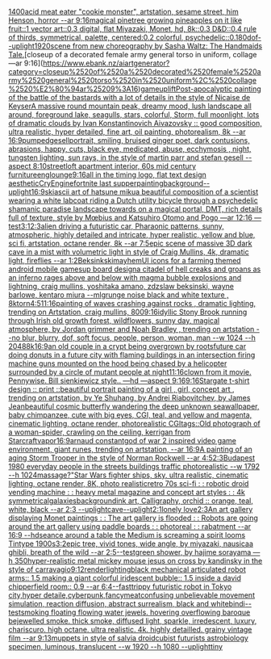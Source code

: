 [1400](https://www.ebank.nz/aiartgenerator?category=1400)[acid meat eater "cookie monster", artstation, sesame street, him Henson, horror --ar 9:16](https://www.ebank.nz/aiartgenerator?category=acid%2520meat%2520eater%2520%22cookie%2520monster%22%2C%2520artstation%2C%2520sesame%2520street%2C%2520him%2520Henson%2C%2520horror%2520--ar%25209%3A16)[magical pinetree growing pineapples on it like fruit::1 vector art::0.3 digital, flat Miyazaki, Monet, hd, 8k::0.3 D&D::0.4 rule of thirds, symmetrical, palette, centered:0.2 colorful, psychedelic::0.1](https://www.ebank.nz/aiartgenerator?category=magical%2520pinetree%2520growing%2520pineapples%2520on%2520it%2520like%2520fruit%3A%3A1%2520vector%2520art%3A%3A0.3%2520digital%2C%2520flat%2520Miyazaki%2C%2520Monet%2C%2520hd%2C%25208k%3A%3A0.3%2520D%26D%3A%3A0.4%2520rule%2520of%2520thirds%2C%2520symmetrical%2C%2520palette%2C%2520centered%3A0.2%2520colorful%2C%2520psychedelic%3A%3A0.1)[80](https://www.ebank.nz/aiartgenerator?category=80)[dof](https://www.ebank.nz/aiartgenerator?category=dof)[--uplight](https://www.ebank.nz/aiartgenerator?category=--uplight)[1920](https://www.ebank.nz/aiartgenerator?category=1920)[scene from new choreography by Sasha Waltz: The Handmaids Tale.](https://www.ebank.nz/aiartgenerator?category=scene%2520from%2520new%2520choreography%2520by%2520Sasha%2520Waltz%3A%2520The%2520Handmaids%2520Tale.)[closeup of a decorated female army general torso in uniform, collage —ar 9:16](https://www.ebank.nz/aiartgenerator?category=closeup%2520of%2520a%2520decorated%2520female%2520army%2520general%2520torso%2520in%2520uniform%2C%2520collage%2520%E2%80%94ar%25209%3A16)[game](https://www.ebank.nz/aiartgenerator?category=game)[uplift](https://www.ebank.nz/aiartgenerator?category=uplift)[Post-apocalyptic painting of the battle of the bastards with a lot of details in the style of Nicaise de Keyser](https://www.ebank.nz/aiartgenerator?category=Post-apocalyptic%2520painting%2520of%2520the%2520battle%2520of%2520the%2520bastards%2520with%2520a%2520lot%2520of%2520details%2520in%2520the%2520style%2520of%2520Nicaise%2520de%2520Keyser)[A massive round mountain peak, dreamy mood, lush landscape all around, foreground lake, seagulls, stars, colorful, Storm, full moonlight, lots of dramatic clouds by Ivan Konstantinovich Aivazovsky :: good composition, ultra realistic, hyper detailed, fine art, oil painting, photorealism, 8k --ar 16:9](https://www.ebank.nz/aiartgenerator?category=A%2520massive%2520round%2520mountain%2520peak%2C%2520dreamy%2520mood%2C%2520lush%2520landscape%2520all%2520around%2C%2520foreground%2520lake%2C%2520seagulls%2C%2520stars%2C%2520colorful%2C%2520Storm%2C%2520full%2520moonlight%2C%2520lots%2520of%2520dramatic%2520clouds%2520by%2520Ivan%2520Konstantinovich%2520Aivazovsky%2520%3A%3A%2520good%2520composition%2C%2520ultra%2520realistic%2C%2520hyper%2520detailed%2C%2520fine%2520art%2C%2520oil%2520painting%2C%2520photorealism%2C%25208k%2520--ar%252016%3A9)[pumped](https://www.ebank.nz/aiartgenerator?category=pumped)[gesell](https://www.ebank.nz/aiartgenerator?category=gesell)[portrait, smiling, bruised ginger poet, dark contusions, abrasions, happy, cuts, black eye,  medicated, abuse, ecchymosis , night, tungsten lighting, sun rays, in the style of martin parr and stefan gesell --aspect 8:10](https://www.ebank.nz/aiartgenerator?category=portrait%2C%2520smiling%2C%2520bruised%2520ginger%2520poet%2C%2520dark%2520contusions%2C%2520abrasions%2C%2520happy%2C%2520cuts%2C%2520black%2520eye%2C%2520%2520medicated%2C%2520abuse%2C%2520ecchymosis%2520%2C%2520night%2C%2520tungsten%2520lighting%2C%2520sun%2520rays%2C%2520in%2520the%2520style%2520of%2520martin%2520parr%2520and%2520stefan%2520gesell%2520--aspect%25208%3A10)[street](https://www.ebank.nz/aiartgenerator?category=street)[loft apartment interior, 60s mid century furniture](https://www.ebank.nz/aiartgenerator?category=loft%2520apartment%2520interior%2C%252060s%2520mid%2520century%2520furniture)[eng](https://www.ebank.nz/aiartgenerator?category=eng)[lounge](https://www.ebank.nz/aiartgenerator?category=lounge)[9:16](https://www.ebank.nz/aiartgenerator?category=9%3A16)[all in the timing logo, flat text design aesthetic](https://www.ebank.nz/aiartgenerator?category=all%2520in%2520the%2520timing%2520logo%2C%2520flat%2520text%2520design%2520aesthetic)[CryEngine](https://www.ebank.nz/aiartgenerator?category=CryEngine)[fortnite last supper](https://www.ebank.nz/aiartgenerator?category=fortnite%2520last%2520supper)[painting](https://www.ebank.nz/aiartgenerator?category=painting)[background](https://www.ebank.nz/aiartgenerator?category=background)[--uplight](https://www.ebank.nz/aiartgenerator?category=--uplight)[16:9](https://www.ebank.nz/aiartgenerator?category=16%3A9)[ski](https://www.ebank.nz/aiartgenerator?category=ski)[ascii art of hatsune miku](https://www.ebank.nz/aiartgenerator?category=ascii%2520art%2520of%2520hatsune%2520miku)[a beautiful composition of a scientist wearing a white labcoat riding a Dutch utility bicycle through a psychedelic shamanic paradise landscape towards on a magical portal, DMT,  rich details full of texture, style by Mœbius and Katsuhiro Otomo and Pogo —ar 12:16 —test](https://www.ebank.nz/aiartgenerator?category=a%2520beautiful%2520composition%2520of%2520a%2520scientist%2520wearing%2520a%2520white%2520labcoat%2520riding%2520a%2520Dutch%2520utility%2520bicycle%2520through%2520a%2520psychedelic%2520shamanic%2520paradise%2520landscape%2520towards%2520on%2520a%2520magical%2520portal%2C%2520DMT%2C%2520%2520rich%2520details%2520full%2520of%2520texture%2C%2520style%2520by%2520M%C5%93bius%2520and%2520Katsuhiro%2520Otomo%2520and%2520Pogo%2520%E2%80%94ar%252012%3A16%2520%E2%80%94test)[3:1](https://www.ebank.nz/aiartgenerator?category=3%3A1)[2:3](https://www.ebank.nz/aiartgenerator?category=2%3A3)[alien driving a futuristic car, Pharaonic patterns, sunny, atmospheric, highly detailed and intricate, hyper realistic, yellow and blue, sci fi, artstation, octane render, 8k --ar 7:5](https://www.ebank.nz/aiartgenerator?category=alien%2520driving%2520a%2520futuristic%2520car%2C%2520Pharaonic%2520patterns%2C%2520sunny%2C%2520atmospheric%2C%2520highly%2520detailed%2520and%2520intricate%2C%2520hyper%2520realistic%2C%2520yellow%2520and%2520blue%2C%2520sci%2520fi%2C%2520artstation%2C%2520octane%2520render%2C%25208k%2520--ar%25207%3A5)[epic scene of massive 3D dark cave in a mist with volumetric light in style of Craig Mullins, 4k, dramatic light, fireflies --ar 1:2](https://www.ebank.nz/aiartgenerator?category=epic%2520scene%2520of%2520massive%25203D%2520dark%2520cave%2520in%2520a%2520mist%2520with%2520volumetric%2520light%2520in%2520style%2520of%2520Craig%2520Mullins%2C%25204k%2C%2520dramatic%2520light%2C%2520fireflies%2520--ar%25201%3A2)[Beksinkski](https://www.ebank.nz/aiartgenerator?category=Beksinkski)[mayhem](https://www.ebank.nz/aiartgenerator?category=mayhem)[UI icons for a farming themed android mobile game](https://www.ebank.nz/aiartgenerator?category=UI%2520icons%2520for%2520a%2520farming%2520themed%2520android%2520mobile%2520game)[sup board design](https://www.ebank.nz/aiartgenerator?category=sup%2520board%2520design)[a citadel of hell creaks and groans as an inferno rages above and below with magma bubble explosions and lightning, craig mullins, yoshitaka amano, zdzslaw beksinski, wayne barlowe, kentaro miura --ml](https://www.ebank.nz/aiartgenerator?category=a%2520citadel%2520of%2520hell%2520creaks%2520and%2520groans%2520as%2520an%2520inferno%2520rages%2520above%2520and%2520below%2520with%2520magma%2520bubble%2520explosions%2520and%2520lightning%2C%2520craig%2520mullins%2C%2520yoshitaka%2520amano%2C%2520zdzslaw%2520beksinski%2C%2520wayne%2520barlowe%2C%2520kentaro%2520miura%2520--ml)[grunge noise black and white texture , 8k](https://www.ebank.nz/aiartgenerator?category=grunge%2520noise%2520black%2520and%2520white%2520texture%2520%2C%25208k)[torn](https://www.ebank.nz/aiartgenerator?category=torn)[4:5](https://www.ebank.nz/aiartgenerator?category=4%3A5)[11:16](https://www.ebank.nz/aiartgenerator?category=11%3A16)[painting of waves crashing against rocks , dramatic lighting,  trending on Artstation, craig mullins, 800](https://www.ebank.nz/aiartgenerator?category=painting%2520of%2520waves%2520crashing%2520against%2520rocks%2520%2C%2520dramatic%2520lighting%2C%2520%2520trending%2520on%2520Artstation%2C%2520craig%2520mullins%2C%2520800)[9:16](https://www.ebank.nz/aiartgenerator?category=9%3A16)[idyllic Stony Brook running through Irish old growth forest, wildflowers, sunny day, magical atmosphere, by Jordan grimmer and Noah Bradley , trending on artstation  --no blur, blurry, dof, soft focus, people, person, woman, man  --w 1024  --h 2048](https://www.ebank.nz/aiartgenerator?category=idyllic%2520Stony%2520Brook%2520running%2520through%2520Irish%2520old%2520growth%2520forest%2C%2520wildflowers%2C%2520sunny%2520day%2C%2520magical%2520atmosphere%2C%2520by%2520Jordan%2520grimmer%2520and%2520Noah%2520Bradley%2520%2C%2520trending%2520on%2520artstation%2520%2520--no%2520blur%2C%2520blurry%2C%2520dof%2C%2520soft%2520focus%2C%2520people%2C%2520person%2C%2520woman%2C%2520man%2520%2520--w%25201024%2520%2520--h%25202048)[8k](https://www.ebank.nz/aiartgenerator?category=8k)[16:9](https://www.ebank.nz/aiartgenerator?category=16%3A9)[an old couple in a crypt being overgrown by roots](https://www.ebank.nz/aiartgenerator?category=an%2520old%2520couple%2520in%2520a%2520crypt%2520being%2520overgrown%2520by%2520roots)[future car doing donuts in a future city with flaming buildings in an intersection firing machine guns mounted on the hood being chased by a helicopter surrounded by a circle of mutant people at night](https://www.ebank.nz/aiartgenerator?category=future%2520car%2520doing%2520donuts%2520in%2520a%2520future%2520city%2520with%2520flaming%2520buildings%2520in%2520an%2520intersection%2520firing%2520machine%2520guns%2520mounted%2520on%2520the%2520hood%2520being%2520chased%2520by%2520a%2520helicopter%2520surrounded%2520by%2520a%2520circle%2520of%2520mutant%2520people%2520at%2520night)[11:16](https://www.ebank.nz/aiartgenerator?category=11%3A16)[clown from it movie. Pennywise. Bill sienkiewicz style.. —hd —aspect 9:16](https://www.ebank.nz/aiartgenerator?category=clown%2520from%2520it%2520movie.%2520Pennywise.%2520Bill%2520sienkiewicz%2520style..%2520%E2%80%94hd%2520%E2%80%94aspect%25209%3A16)[9:16](https://www.ebank.nz/aiartgenerator?category=9%3A16)[Stargate t-shirt design :: print ::](https://www.ebank.nz/aiartgenerator?category=Stargate%2520t-shirt%2520design%2520%3A%3A%2520print%2520%3A%3A)[beautiful portrait painting of a girl , girl, concept art , trending on artstation, by Ye Shuhang, by Andrei Riabovitchev, by James Jean](https://www.ebank.nz/aiartgenerator?category=beautiful%2520portrait%2520painting%2520of%2520a%2520girl%2520%2C%2520girl%2C%2520concept%2520art%2520%2C%2520trending%2520on%2520artstation%2C%2520by%2520Ye%2520Shuhang%2C%2520by%2520Andrei%2520Riabovitchev%2C%2520by%2520James%2520Jean)[beautiful cosmic butterfly wandering the deep unknown sea](https://www.ebank.nz/aiartgenerator?category=beautiful%2520cosmic%2520butterfly%2520wandering%2520the%2520deep%2520unknown%2520sea)[wallpaper, baby chimpanzee, cute with big eyes, CGI, teal, and yellow and magenta, cinematic lighting, octane render, photorealistic CGI](https://www.ebank.nz/aiartgenerator?category=wallpaper%2C%2520baby%2520chimpanzee%2C%2520cute%2520with%2520big%2520eyes%2C%2520CGI%2C%2520teal%2C%2520and%2520yellow%2520and%2520magenta%2C%2520cinematic%2520lighting%2C%2520octane%2520render%2C%2520photorealistic%2520CGI)[tags::](https://www.ebank.nz/aiartgenerator?category=tags%3A%3A)[Old photograph of a woman-spider, crawling on the ceiling, kerrigan from Starcraft](https://www.ebank.nz/aiartgenerator?category=Old%2520photograph%2520of%2520a%2520woman-spider%2C%2520crawling%2520on%2520the%2520ceiling%2C%2520kerrigan%2520from%2520Starcraft)[vapor](https://www.ebank.nz/aiartgenerator?category=vapor)[16:9](https://www.ebank.nz/aiartgenerator?category=16%3A9)[arnaud constant](https://www.ebank.nz/aiartgenerator?category=arnaud%2520constant)[god of war 2 inspired video game environment, giant runes, trending on artstation, --ar 16:9](https://www.ebank.nz/aiartgenerator?category=god%2520of%2520war%25202%2520inspired%2520video%2520game%2520environment%2C%2520giant%2520runes%2C%2520trending%2520on%2520artstation%2C%2520--ar%252016%3A9)[A painting of an aging Storm Trooper in the style of Norman Rockwell --ar 4:5](https://www.ebank.nz/aiartgenerator?category=A%2520painting%2520of%2520an%2520aging%2520Storm%2520Trooper%2520in%2520the%2520style%2520of%2520Norman%2520Rockwell%2520--ar%25204%3A5)[2:3](https://www.ebank.nz/aiartgenerator?category=2%3A3)[Budapest 1980 everyday people in the streets buildings traffic photorealistic --w 1792 --h 1024](https://www.ebank.nz/aiartgenerator?category=Budapest%25201980%2520everyday%2520people%2520in%2520the%2520streets%2520buildings%2520traffic%2520photorealistic%2520--w%25201792%2520--h%25201024)[massage?"](https://www.ebank.nz/aiartgenerator?category=massage%3F%22)[Star Wars fighter ships, sky, ultra realistic, cinematic lighting, octane render, 8K, photo realistic](https://www.ebank.nz/aiartgenerator?category=Star%2520Wars%2520fighter%2520ships%2C%2520sky%2C%2520ultra%2520realistic%2C%2520cinematic%2520lighting%2C%2520octane%2520render%2C%25208K%2C%2520photo%2520realistic)[retro 70s sci-fi : : robotic droid vending machine : : heavy metal magazine and concept art styles : : 4k symmetrical](https://www.ebank.nz/aiartgenerator?category=retro%252070s%2520sci-fi%2520%3A%2520%3A%2520robotic%2520droid%2520vending%2520machine%2520%3A%2520%3A%2520heavy%2520metal%2520magazine%2520and%2520concept%2520art%2520styles%2520%3A%2520%3A%25204k%2520symmetrical)[galaxies](https://www.ebank.nz/aiartgenerator?category=galaxies)[background](https://www.ebank.nz/aiartgenerator?category=background)[ink art, Calligraphy, orchid :: orange, teal, white, black --ar 2:3 --uplight](https://www.ebank.nz/aiartgenerator?category=ink%2520art%2C%2520Calligraphy%2C%2520orchid%2520%3A%3A%2520orange%2C%2520teal%2C%2520white%2C%2520black%2520--ar%25202%3A3%2520--uplight)[cave](https://www.ebank.nz/aiartgenerator?category=cave)[--uplight](https://www.ebank.nz/aiartgenerator?category=--uplight)[2:1](https://www.ebank.nz/aiartgenerator?category=2%3A1)[lonely love](https://www.ebank.nz/aiartgenerator?category=lonely%2520love)[2:3](https://www.ebank.nz/aiartgenerator?category=2%3A3)[An art gallery displaying Monet paintings : : The art gallery is flooded : : Robots are going around the art gallery using paddle boards : : photoreal : : rabatment --ar 16:9 --hd](https://www.ebank.nz/aiartgenerator?category=An%2520art%2520gallery%2520displaying%2520Monet%2520paintings%2520%3A%2520%3A%2520The%2520art%2520gallery%2520is%2520flooded%2520%3A%2520%3A%2520Robots%2520are%2520going%2520around%2520the%2520art%2520gallery%2520using%2520paddle%2520boards%2520%3A%2520%3A%2520photoreal%2520%3A%2520%3A%2520rabatment%2520--ar%252016%3A9%2520--hd)[seance around a table the Medium is screaming  a spirit looms Tintype 1900s](https://www.ebank.nz/aiartgenerator?category=seance%2520around%2520a%2520table%2520the%2520Medium%2520is%2520screaming%2520%2520a%2520spirit%2520looms%2520Tintype%25201900s)[3:2](https://www.ebank.nz/aiartgenerator?category=3%3A2)[epic tree, vivid tones, wide angle, by miyazaki, nausicaa ghibli, breath of the wild --ar 2:5](https://www.ebank.nz/aiartgenerator?category=epic%2520tree%2C%2520vivid%2520tones%2C%2520wide%2520angle%2C%2520by%2520miyazaki%2C%2520nausicaa%2520ghibli%2C%2520breath%2520of%2520the%2520wild%2520--ar%25202%3A5)[--test](https://www.ebank.nz/aiartgenerator?category=--test)[green shower, by hajime sorayama —h 350](https://www.ebank.nz/aiartgenerator?category=green%2520shower%2C%2520by%2520hajime%2520sorayama%2520%E2%80%94h%2520350)[hyper-realistic metal mickey mouse jesus on cross by kandinsky in the style of carravagio](https://www.ebank.nz/aiartgenerator?category=hyper-realistic%2520metal%2520mickey%2520mouse%2520jesus%2520on%2520cross%2520by%2520kandinsky%2520in%2520the%2520style%2520of%2520carravagio)[9:12](https://www.ebank.nz/aiartgenerator?category=9%3A12)[render](https://www.ebank.nz/aiartgenerator?category=render)[lighting](https://www.ebank.nz/aiartgenerator?category=lighting)[black mechanical articulated robot arms:: 1.5 making a giant colorful  iridescent bubble:: 1.5 inside a david chipperfield room:: 0.9  --ar 6:4](https://www.ebank.nz/aiartgenerator?category=black%2520mechanical%2520articulated%2520robot%2520arms%3A%3A%25201.5%2520making%2520a%2520giant%2520colorful%2520%2520iridescent%2520bubble%3A%3A%25201.5%2520inside%2520a%2520david%2520chipperfield%2520room%3A%3A%25200.9%2520%2520--ar%25206%3A4)[--fast](https://www.ebank.nz/aiartgenerator?category=--fast)[trippy futuristic robot in Tokyo city,hyper detaile,cyberpunk,fancy](https://www.ebank.nz/aiartgenerator?category=trippy%2520futuristic%2520robot%2520in%2520Tokyo%2520city%2Chyper%2520detaile%2Ccyberpunk%2Cfancy)[meat](https://www.ebank.nz/aiartgenerator?category=meat)[confusing unbelievable movement simulation, reaction diffusion, abstract surrealism, black and white](https://www.ebank.nz/aiartgenerator?category=confusing%2520unbelievable%2520movement%2520simulation%2C%2520reaction%2520diffusion%2C%2520abstract%2520surrealism%2C%2520black%2520and%2520white)[bindi](https://www.ebank.nz/aiartgenerator?category=bindi)[--test](https://www.ebank.nz/aiartgenerator?category=--test)[smoking floating flowing water jewels. hovering overflowing baroque bejewelled smoke. thick smoke, diffused light, sparkle, irredescent, luxury, chariscuro. high octane. ultra realistic. 4k. highly detailled. grainy vintage film --ar 9:13](https://www.ebank.nz/aiartgenerator?category=smoking%2520floating%2520flowing%2520water%2520jewels.%2520hovering%2520overflowing%2520baroque%2520bejewelled%2520smoke.%2520thick%2520smoke%2C%2520diffused%2520light%2C%2520sparkle%2C%2520irredescent%2C%2520luxury%2C%2520chariscuro.%2520high%2520octane.%2520ultra%2520realistic.%25204k.%2520highly%2520detailled.%2520grainy%2520vintage%2520film%2520--ar%25209%3A13)[muppets in style of salvia droid](https://www.ebank.nz/aiartgenerator?category=muppets%2520in%2520style%2520of%2520salvia%2520droid)[](https://www.ebank.nz/aiartgenerator?category=)[cubist futurists astrobiology specimen, luminous, translucent --w 1920 --h 1080 --uplight](https://www.ebank.nz/aiartgenerator?category=cubist%2520futurists%2520astrobiology%2520specimen%2C%2520luminous%2C%2520translucent%2520--w%25201920%2520--h%25201080%2520--uplight)[tiny](https://www.ebank.nz/aiartgenerator?category=tiny)
